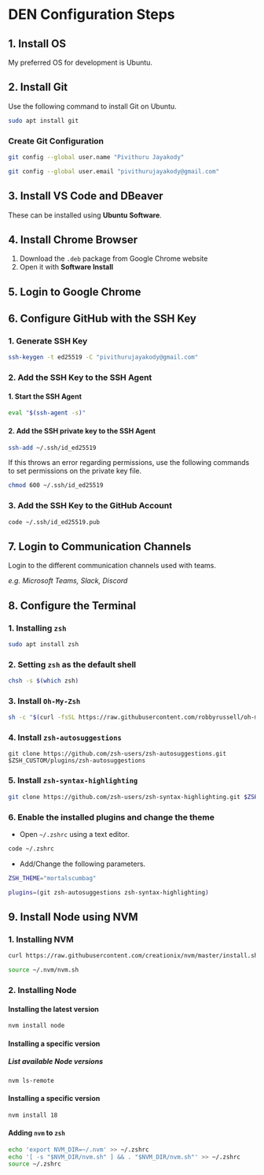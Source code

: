 # DEN Configuration Steps

## 1. Install OS

My preferred OS for development is Ubuntu.

## 2. Install Git

Use the following command to install Git on Ubuntu.

```sh
sudo apt install git
```

### Create Git Configuration

```sh
git config --global user.name "Pivithuru Jayakody"
```

```sh
git config --global user.email "pivithurujayakody@gmail.com"
```

## 3. Install VS Code and DBeaver

These can be installed using **Ubuntu Software**.

## 4. Install Chrome Browser

1. Download the `.deb` package from Google Chrome website
2. Open it with **Software Install**

## 5. Login to Google Chrome

## 6. Configure GitHub with the SSH Key

### 1. Generate SSH Key

```sh
ssh-keygen -t ed25519 -C "pivithurujayakody@gmail.com"
```

### 2. Add the SSH Key to the SSH Agent

#### 1. Start the SSH Agent 

```sh
eval "$(ssh-agent -s)"
```

#### 2. Add the SSH private key to the SSH Agent

```sh
ssh-add ~/.ssh/id_ed25519
```
If this throws an error regarding permissions, use the following commands to set permissions on the private key file.

```sh
chmod 600 ~/.ssh/id_ed25519
```

### 3. Add the SSH Key to the GitHub Account

```sh
code ~/.ssh/id_ed25519.pub
```

## 7. Login to Communication Channels

Login to the different communication channels used with teams.

_e.g. Microsoft Teams, Slack, Discord_

## 8. Configure the Terminal

### 1. Installing `zsh`

```sh
sudo apt install zsh
```

### 2. Setting `zsh` as the default shell

```sh
chsh -s $(which zsh) 
```

### 3. Install `Oh-My-Zsh`

```sh
sh -c "$(curl -fsSL https://raw.githubusercontent.com/robbyrussell/oh-my-zsh/master/tools/install.sh)"
```
### 4. Install `zsh-autosuggestions`

```
git clone https://github.com/zsh-users/zsh-autosuggestions.git $ZSH_CUSTOM/plugins/zsh-autosuggestions
```

### 5. Install `zsh-syntax-highlighting`

```sh
git clone https://github.com/zsh-users/zsh-syntax-highlighting.git $ZSH_CUSTOM/plugins/zsh-syntax-highlighting
```

### 6. Enable the installed plugins and change the theme

- Open `~/.zshrc` using a text editor.

```sh
code ~/.zshrc
```

- Add/Change the following parameters.

```sh
ZSH_THEME="mortalscumbag"
```

```sh
plugins=(git zsh-autosuggestions zsh-syntax-highlighting)
```

## 9. Install Node using NVM

### 1. Installing NVM

```sh
curl https://raw.githubusercontent.com/creationix/nvm/master/install.sh | bash
```

```sh
source ~/.nvm/nvm.sh
```

### 2. Installing Node

#### Installing the latest version

```sh
nvm install node
```

#### Installing a specific version

##### List available Node versions

```sh
nvm ls-remote
```

#### Installing a specific version

```sh
nvm install 18
```

#### Adding `nvm` to `zsh`

```sh
echo 'export NVM_DIR=~/.nvm' >> ~/.zshrc
echo '[ -s "$NVM_DIR/nvm.sh" ] && . "$NVM_DIR/nvm.sh"' >> ~/.zshrc
source ~/.zshrc
```

